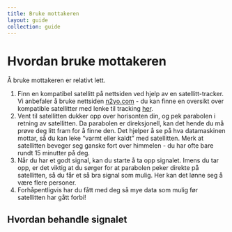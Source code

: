 ```yaml
---
title: Bruke mottakeren
layout: guide
collection: guide
---
```


# Hvordan bruke mottakeren

Å bruke mottakeren er relativt lett.

1. Finn en kompatibel satellitt på nettsiden ved hjelp av en satellitt-tracker. Vi anbefaler å bruke nettsiden [n2yo.com](https://www.n2yo.com/) - du kan finne en oversikt over kompatible satellitter med lenke til tracking [her](/eit-satellitt-i-norge/satellitter/liste/).
2. Vent til satellitten dukker opp over horisonten din, og pek parabolen i retning av satellitten. Da parabolen er direksjonell, kan det hende du må prøve deg litt fram for å finne den. Det hjelper å se på hva datamaskinen mottar, så du kan leke “varmt eller kaldt” med satellitten. Merk at satellitten beveger seg ganske fort over himmelen - du har ofte bare rundt 15 minutter på deg.
3. Når du har et godt signal, kan du starte å ta opp signalet. Imens du tar opp, er det viktig at du sørger for at parabolen peker direkte på satellitten, så du får et så bra signal som mulig. Her kan det lønne seg å være flere personer.
4. Forhåpentligvis har du fått med deg så mye data som mulig før satellitten har gått forbi!

## Hvordan behandle signalet
